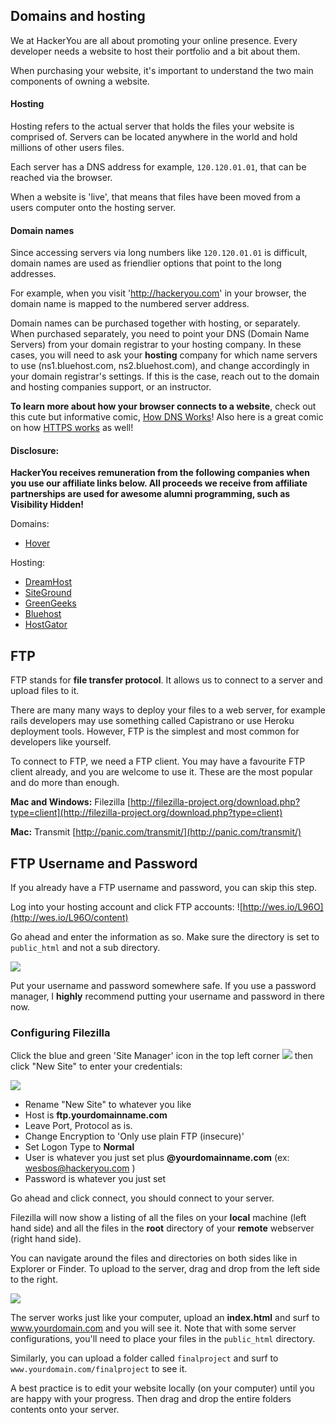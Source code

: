 ## Domains and hosting

We at HackerYou are all about promoting your online presence. Every developer needs a website to host their portfolio and a bit about them. 

When purchasing your website, it's important to understand the two main components of owning a website.

#### Hosting

Hosting refers to the actual server that holds the files your website is comprised of. Servers can be located anywhere in the world and hold millions of other users files.

Each server has a DNS address for example, `120.120.01.01`, that can be reached via the browser.

When a website is 'live', that means that files have been moved from a users computer onto the hosting server.

#### Domain names
Since accessing servers via long numbers like `120.120.01.01` is difficult, domain names are used as friendlier options that point to the long addresses.

For example, when you visit 'http://hackeryou.com' in your browser, the domain name is mapped to the numbered server address.

Domain names can be purchased together with hosting, or separately. When purchased separately, you need to point your DNS (Domain Name Servers) from your domain registrar to your hosting company. In these cases, you will need to ask your **hosting** company for which name servers to use (ns1.bluehost.com, ns2.bluehost.com), and change accordingly in your domain registrar's settings. If this is the case, reach out to the domain and hosting companies support, or an instructor.

**To learn more about how your browser connects to a website**, check out this cute but informative comic, [How DNS Works](https://howdns.works)! Also here is a great comic on how [HTTPS works](https://howhttps.works/) as well!

####  Disclosure:

**HackerYou receives remuneration from the following companies when you use our affiliate links below. All proceeds we receive from affiliate partnerships are used for awesome alumni programming, such as Visibility Hidden!**



Domains:
- [Hover](https://hover.com/IbL8v5UV)


Hosting:
- [DreamHost](http://www.dreamhost.com/r.cgi?2137548)
- [SiteGround](https://www.siteground.com/index.htm?afcode=8d0b6cfbb3392c6083f2310e4d1ae00a)
- [GreenGeeks](https://www.greengeeks.com/track/hackeryou/cp-default)
- [Bluehost](http://www.bluehost.com/track/hackeryou) 
- [HostGator](https://partners.hostgator.com/hackeryou)

## FTP

FTP stands for **file transfer protocol**. It allows us to connect to a server and upload files to it.

There are many many ways to deploy your files to a web server, for example rails developers may use something called Capistrano or use Heroku deployment tools. However, FTP is the simplest and most common for developers like yourself.

To connect to FTP, we need a FTP client. You may have a favourite FTP client already, and you are welcome to use it. These are the most popular and do more than enough.

**Mac and Windows:** Filezilla [http://filezilla-project.org/download.php?type=client](http://filezilla-project.org/download.php?type=client)

**Mac:** Transmit [http://panic.com/transmit/](http://panic.com/transmit/)

## FTP Username and Password
If you already have a FTP username and password, you can skip this step.

Log into your hosting account and click FTP accounts: ![http://wes.io/L96O](http://wes.io/L96O/content)

Go ahead and enter the information as so. Make sure the directory is set to `public_html` and not a sub directory.

![](http://wes.io/L88a/content)

Put your username and password somewhere safe. If you use a password manager, I **highly** recommend putting your username and password in there now.

### Configuring Filezilla

Click the blue and green 'Site Manager' icon in the top left corner ![](http://f.cl.ly/items/0i0K3B0S1e273V2u0M0S/Screen%20Shot%202014-01-22%20at%201.25.49%20PM.png) then click "New Site" to enter your credentials:

![](http://f.cl.ly/items/3Y0V093u08133f0b0G09/Screen%20Shot%202014-01-22%20at%201.37.16%20PM.png)
* Rename "New Site" to whatever you like
* Host is **ftp.yourdomainname.com**
* Leave Port, Protocol as is.
* Change Encryption to 'Only use plain FTP (insecure)'
* Set Logon Type to **Normal**
* User is whatever you just set plus **@yourdomainname.com** (ex: wesbos@hackeryou.com )
* Password is whatever you just set

Go ahead and click connect, you should connect to your server.

Filezilla will now show a listing of all the files on your **local** machine (left hand side) and all the files in the **root** directory of your **remote** webserver (right hand side). 

You can navigate around the files and directories on both sides like in Explorer or Finder. To upload to the server, drag and drop from the left side to the right. 

![](http://f.cl.ly/items/432X360I0h2T3H2Y1b24/Screen%20Shot%202014-01-22%20at%202.16.43%20PM.png)

The server works just like your computer, upload an **index.html** and surf to www.yourdomain.com and you will see it. Note that with some server configurations, you'll need to place your files in the  `public_html` directory. 

Similarly, you can upload a folder called `finalproject` and surf to `www.yourdomain.com/finalproject` to see it.

A best practice is to edit your website locally (on your computer) until you are happy with your progress. Then drag and drop the entire folders contents onto your server.

